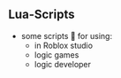 ## Lua-Scripts

 - some scripts 🌚 for using:
   - in Roblox studio
   - logic games
   - logic developer
